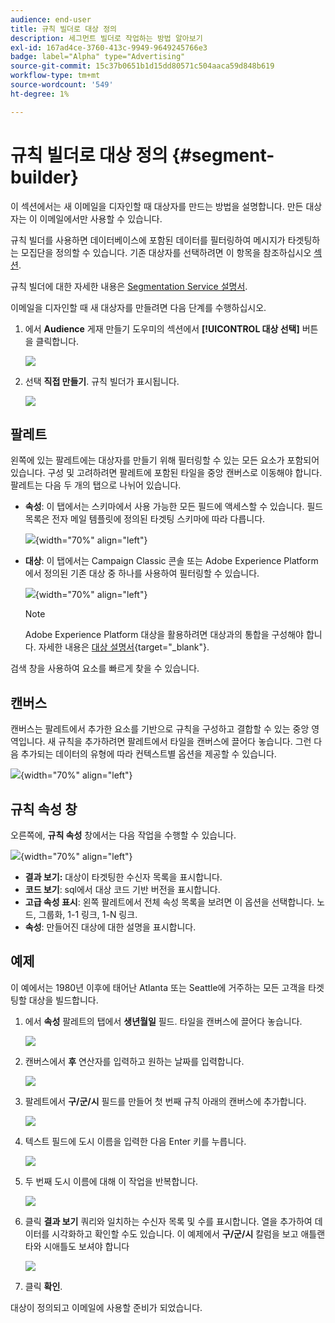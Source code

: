 ```yaml
---
audience: end-user
title: 규칙 빌더로 대상 정의
description: 세그먼트 빌더로 작업하는 방법 알아보기
exl-id: 167ad4ce-3760-413c-9949-9649245766e3
badge: label="Alpha" type="Advertising"
source-git-commit: 15c37b0651b1d15dd80571c504aaca59d848b619
workflow-type: tm+mt
source-wordcount: '549'
ht-degree: 1%

---
```


# 규칙 빌더로 대상 정의 {#segment-builder}

이 섹션에서는 새 이메일을 디자인할 때 대상자를 만드는 방법을 설명합니다. 만든 대상자는 이 이메일에서만 사용할 수 있습니다.

규칙 빌더를 사용하면 데이터베이스에 포함된 데이터를 필터링하여 메시지가 타겟팅하는 모집단을 정의할 수 있습니다. 기존 대상자를 선택하려면 이 항목을 참조하십시오 [섹션](add-audience.md).

규칙 빌더에 대한 자세한 내용은 [Segmentation Service 설명서](https://experienceleague.adobe.com/docs/experience-platform/segmentation/ui/segment-builder.html).

이메일을 디자인할 때 새 대상자를 만들려면 다음 단계를 수행하십시오.

1. 에서 **Audience** 게재 만들기 도우미의 섹션에서 **[!UICONTROL 대상 선택]** 버튼을 클릭합니다.

   ![](assets/segment-builder0.png)

1. 선택 **직접 만들기**. 규칙 빌더가 표시됩니다.

   ![](assets/segment-builder.png)

## 팔레트

왼쪽에 있는 팔레트에는 대상자를 만들기 위해 필터링할 수 있는 모든 요소가 포함되어 있습니다. 구성 및 고려하려면 팔레트에 포함된 타일을 중앙 캔버스로 이동해야 합니다. 팔레트는 다음 두 개의 탭으로 나뉘어 있습니다.

* **속성**: 이 탭에서는 스키마에서 사용 가능한 모든 필드에 액세스할 수 있습니다. 필드 목록은 전자 메일 템플릿에 정의된 타겟팅 스키마에 따라 다릅니다.

   ![](assets/segment-builder2.png){width="70%" align="left"}

* **대상**: 이 탭에서는 Campaign Classic 콘솔 또는 Adobe Experience Platform에서 정의된 기존 대상 중 하나를 사용하여 필터링할 수 있습니다.

   ![](assets/segment-builder3.png){width="70%" align="left"}

   >[!NOTE]
   >
   >Adobe Experience Platform 대상을 활용하려면 대상과의 통합을 구성해야 합니다. 자세한 내용은 [대상 설명서](https://experienceleague.adobe.com/docs/experience-platform/destinations/home.html?lang=ko){target="_blank"}.

검색 창을 사용하여 요소를 빠르게 찾을 수 있습니다.

## 캔버스

캔버스는 팔레트에서 추가한 요소를 기반으로 규칙을 구성하고 결합할 수 있는 중앙 영역입니다. 새 규칙을 추가하려면 팔레트에서 타일을 캔버스에 끌어다 놓습니다. 그런 다음 추가되는 데이터의 유형에 따라 컨텍스트별 옵션을 제공할 수 있습니다.

![](assets/segment-builder4.png){width="70%" align="left"}

## 규칙 속성 창

오른쪽에, **규칙 속성** 창에서는 다음 작업을 수행할 수 있습니다.

![](assets/segment-builder5.png){width="70%" align="left"}

* **결과 보기:** 대상이 타겟팅한 수신자 목록을 표시합니다.
* **코드 보기**: sql에서 대상 코드 기반 버전을 표시합니다.
* **고급 속성 표시**: 왼쪽 팔레트에서 전체 속성 목록을 보려면 이 옵션을 선택합니다. 노드, 그룹화, 1-1 링크, 1-N 링크.
* **속성**: 만들어진 대상에 대한 설명을 표시합니다.

## 예제

이 예에서는 1980년 이후에 태어난 Atlanta 또는 Seattle에 거주하는 모든 고객을 타겟팅할 대상을 빌드합니다.

1. 에서 **속성** 팔레트의 탭에서 **생년월일** 필드. 타일을 캔버스에 끌어다 놓습니다.

   ![](assets/segment-builder6.png)

1. 캔버스에서 **후** 연산자를 입력하고 원하는 날짜를 입력합니다.

   ![](assets/segment-builder7.png)

1. 팔레트에서 **구/군/시** 필드를 만들어 첫 번째 규칙 아래의 캔버스에 추가합니다.

   ![](assets/segment-builder8.png)

1. 텍스트 필드에 도시 이름을 입력한 다음 Enter 키를 누릅니다.

   ![](assets/segment-builder9.png)

1. 두 번째 도시 이름에 대해 이 작업을 반복합니다.

   ![](assets/segment-builder10.png)

1. 클릭 **결과 보기** 쿼리와 일치하는 수신자 목록 및 수를 표시합니다. 열을 추가하여 데이터를 시각화하고 확인할 수도 있습니다. 이 예제에서 **구/군/시** 칼럼을 보고 애틀랜타와 시애틀도 보셔야 합니다

   ![](assets/segment-builder11.png)

1. 클릭 **확인**.

대상이 정의되고 이메일에 사용할 준비가 되었습니다.
